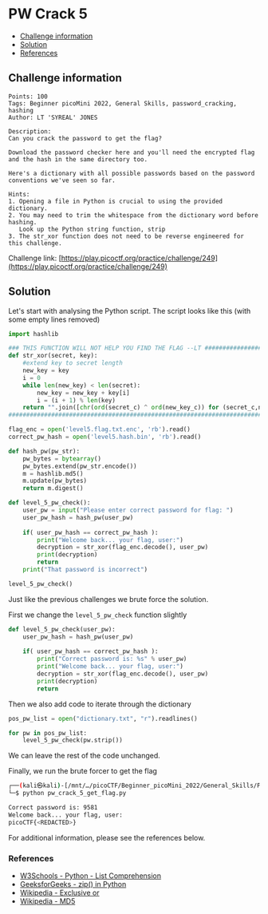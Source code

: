 # PW Crack 5

- [Challenge information](#challenge-information)
- [Solution](#solution)
- [References](#references)

## Challenge information
```
Points: 100
Tags: Beginner picoMini 2022, General Skills, password_cracking, hashing
Author: LT 'SYREAL' JONES
 
Description:
Can you crack the password to get the flag?
 
Download the password checker here and you'll need the encrypted flag and the hash in the same directory too. 

Here's a dictionary with all possible passwords based on the password conventions we've seen so far.

Hints:
1. Opening a file in Python is crucial to using the provided dictionary.
2. You may need to trim the whitespace from the dictionary word before hashing. 
   Look up the Python string function, strip
3. The str_xor function does not need to be reverse engineered for this challenge.
```
Challenge link: [https://play.picoctf.org/practice/challenge/249](https://play.picoctf.org/practice/challenge/249)

## Solution

Let's start with analysing the Python script. The script looks like this (with some empty lines removed)
```python
import hashlib

### THIS FUNCTION WILL NOT HELP YOU FIND THE FLAG --LT ########################
def str_xor(secret, key):
    #extend key to secret length
    new_key = key
    i = 0
    while len(new_key) < len(secret):
        new_key = new_key + key[i]
        i = (i + 1) % len(key)        
    return "".join([chr(ord(secret_c) ^ ord(new_key_c)) for (secret_c,new_key_c) in zip(secret,new_key)])
###############################################################################

flag_enc = open('level5.flag.txt.enc', 'rb').read()
correct_pw_hash = open('level5.hash.bin', 'rb').read()

def hash_pw(pw_str):
    pw_bytes = bytearray()
    pw_bytes.extend(pw_str.encode())
    m = hashlib.md5()
    m.update(pw_bytes)
    return m.digest()

def level_5_pw_check():
    user_pw = input("Please enter correct password for flag: ")
    user_pw_hash = hash_pw(user_pw)
    
    if( user_pw_hash == correct_pw_hash ):
        print("Welcome back... your flag, user:")
        decryption = str_xor(flag_enc.decode(), user_pw)
        print(decryption)
        return
    print("That password is incorrect")

level_5_pw_check()
``` 

Just like the previous challenges we brute force the solution.

First we change the `level_5_pw_check` function slightly 
```python
def level_5_pw_check(user_pw):
    user_pw_hash = hash_pw(user_pw)
    
    if( user_pw_hash == correct_pw_hash ):
        print("Correct password is: %s" % user_pw)
        print("Welcome back... your flag, user:")
        decryption = str_xor(flag_enc.decode(), user_pw)
        print(decryption)
        return
```

Then we also add code to iterate through the dictionary
```python
pos_pw_list = open("dictionary.txt", "r").readlines()

for pw in pos_pw_list:
    level_5_pw_check(pw.strip())
```

We can leave the rest of the code unchanged.

Finally, we run the brute forcer to get the flag
```bash
┌──(kali㉿kali)-[/mnt/…/picoCTF/Beginner_picoMini_2022/General_Skills/PW_Crack_5]
└─$ python pw_crack_5_get_flag.py

Correct password is: 9581
Welcome back... your flag, user:
picoCTF{<REDACTED>}
```

For additional information, please see the references below.

### References

- [W3Schools - Python - List Comprehension](https://www.w3schools.com/python/python_lists_comprehension.asp)
- [GeeksforGeeks - zip() in Python](https://www.geeksforgeeks.org/zip-in-python/)
- [Wikipedia - Exclusive or](https://en.wikipedia.org/wiki/Exclusive_or)
- [Wikipedia - MD5](https://en.wikipedia.org/wiki/MD5)
